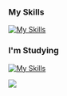 <!--
**ITC-kikuuchi/ITC-kikuuchi** is a ✨ _special_ ✨ repository because its `README.md` (this file) appears on your GitHub profile.
Here are some ideas to get you started:
- 🔭 I’m currently working on ...
- 🌱 I’m currently learning ...
- 👯 I’m looking to collaborate on ...
- 🤔 I’m looking for help with ...
- 💬 Ask me about ...
- 📫 How to reach me: ...
- 😄 Pronouns: ...
- ⚡ Fun fact: ...
-->

### My Skills

[![My Skills](https://skillicons.dev/icons?i=java,php,laravel,html,css,js,mysql,postgres,docker,postman,vscode,figma,github)](https://skillicons.dev)

### I'm Studying

[![My Skills](https://skillicons.dev/icons?i=python,fastapi,flutter)](https://skillicons.dev)

![](https://github-profile-summary-cards.vercel.app/api/cards/profile-details?username=ITC-kikuuchi&theme=vue&hide-title=false)

